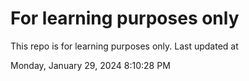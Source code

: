 # For learning purposes only
This repo is for learning purposes only.
Last updated at

Monday, January 29, 2024 8:10:28 PM

